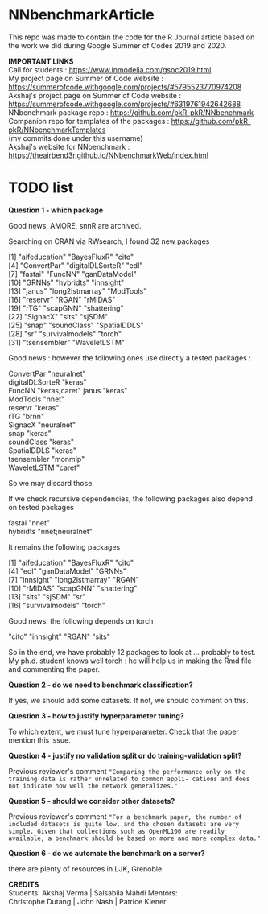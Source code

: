 # NNbenchmarkArticle

This repo was made to contain the code for the R Journal article 
based on the work we did during Google Summer of Codes 2019 and 2020.

**IMPORTANT LINKS**  
Call for students                                 : https://www.inmodelia.com/gsoc2019.html   
My project page on Summer of Code website         : https://summerofcode.withgoogle.com/projects/#5795523770974208  
Akshaj's project page on Summer of Code website   : https://summerofcode.withgoogle.com/projects/#6319761942642688  
NNbenchmark package repo                          : https://github.com/pkR-pkR/NNbenchmark  
Companion repo for templates of the packages      : https://github.com/pkR-pkR/NNbenchmarkTemplates  
(my commits done under this username)  
Akshaj's website for NNbenchmark                  : https://theairbend3r.github.io/NNbenchmarkWeb/index.html 

# TODO list

**Question 1 - which package** 

Good news, AMORE, snnR are archived.

Searching on CRAN via RWsearch, I found 32 new packages

 [1] "aifeducation"    "BayesFluxR"      "cito"           
 [4] "ConvertPar"      "digitalDLSorteR" "edl"            
 [7] "fastai"          "FuncNN"          "ganDataModel"   
[10] "GRNNs"           "hybridts"        "innsight"       
[13] "janus"           "long2lstmarray"  "ModTools"       
[16] "reservr"         "RGAN"            "rMIDAS"         
[19] "rTG"             "scapGNN"         "shattering"     
[22] "SignacX"         "sits"            "sjSDM"          
[25] "snap"            "soundClass"      "SpatialDDLS"    
[28] "sr"              "survivalmodels"  "torch"          
[31] "tsensembler"     "WaveletLSTM" 

Good news : however the following ones use directly a tested packages :

ConvertPar      "neuralnet"  
digitalDLSorteR "keras"      
FuncNN          "keras;caret"
janus           "keras"      
ModTools        "nnet"       
reservr         "keras"      
rTG             "brnn"       
SignacX         "neuralnet"  
snap            "keras"      
soundClass      "keras"      
SpatialDDLS     "keras"      
tsensembler     "monmlp"     
WaveletLSTM     "caret" 


So we may discard those.

If we check recursive dependencies, the following packages also depend on tested packages

fastai   "nnet"          
hybridts "nnet;neuralnet"

It remains the following packages

[1] "aifeducation"   "BayesFluxR"     "cito"          
 [4] "edl"            "ganDataModel"   "GRNNs"         
 [7] "innsight"       "long2lstmarray" "RGAN"          
[10] "rMIDAS"         "scapGNN"        "shattering"    
[13] "sits"           "sjSDM"          "sr"            
[16] "survivalmodels" "torch"

Good news: the following depends on torch

 "cito"     "innsight" "RGAN"     "sits"    

So in the end, we have probably 12 packages to look at … probably to test. My ph.d. student knows well torch : he will help us in making the Rmd file and commenting the paper.


**Question 2 - do we need to benchmark classification?** 

If yes, we should add some datasets.
If not, we should comment on this.

**Question 3 - how to justify hyperparameter tuning?**

To which extent, we must tune hyperparameter. Check that the paper mention this issue.

**Question 4 - justify no validation split or do training-validation split?**

Previous reviewer's comment `"Comparing the performance only on the training data is rather unrelated to common appli- cations and does not indicate how well the network generalizes."`   

**Question 5 - should we consider other datasets?**

Previous reviewer's comment `"For a benchmark paper, the number of included datasets is quite low, and the chosen datasets are very simple. Given that collections such as OpenML100 are readily available, a benchmark should be based on more and more complex data."`

**Question 6 - do we automate the benchmark on a server?**

there are plenty of resources in LJK, Grenoble.


**CREDITS**  
Students: 
Akshaj Verma | 
Salsabila Mahdi
Mentors:   
Christophe Dutang |
John Nash |
Patrice Kiener 
